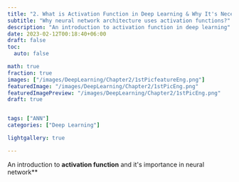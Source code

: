 ```yaml
---
title: "2. What is Activation Function in Deep Learning & Why It's Necessary?"
subtitle: "Why neural network architecture uses activation functions?"
description: "An introduction to activation function in deep learning"
date: 2023-02-12T00:18:40+06:00
draft: false
toc:
  auto: false

math: true
fraction: true
images: ["/images/DeepLearning/Chapter2/1stPicfeatureEng.png"]
featuredImage: "/images/DeepLearning/Chapter2/1stPicEng.png"
featuredImagePreview: "/images/DeepLearning/Chapter2/1stPicEng.png"
draft: true


tags: ["ANN"]
categories: ["Deep Learning"]

lightgallery: true

---
```


An introduction to **activation function** and it's importance in neural network**

<!--more-->




